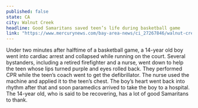 ```yaml
---
published: false
state: CA
city: Walnut Creek
headline: Good Samaritans saved teen’s life during basketball game
link: "https://www.mercurynews.com/bay-area-news/ci_27267846/walnut-creek-teen-revived-after-heart-stops-during"
---
```


Under two minutes after halftime of a basketball game, a 14-year old boy went into cardiac arrest and collapsed while running on the court. Several bystanders, including a retired firefighter and a nurse, went down to help the teen whose lips turned purple and eyes rolled back. They performed CPR while the teen’s coach went to get the defibrillator. The nurse used the machine and applied it to the teen’s chest. The boy’s heart went back into rhythm after that and soon paramedics arrived to take the boy to a hospital. The 14-year old, who is said to be recovering, has a lot of good Samaritans to thank.
